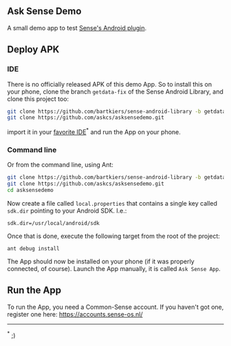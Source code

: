 ## Ask Sense Demo

A small demo app to test [Sense's Android plugin](https://github.com/senseobservationsystems/sense-android-library).

## Deploy APK

### IDE

There is no officially released APK of this demo App. So to install
this on your phone, clone the branch `getdata-fix` of the Sense Android 
Library, and clone this project too:

```bash
git clone https://github.com/bartkiers/sense-android-library -b getdata-fix
git clone https://github.com/askcs/asksensedemo.git
```

import it in your [favorite IDE](http://www.jetbrains.com/idea/)<sup>*</sup> and
run the App on your phone.

### Command line

Or from the command line, using Ant:

```bash
git clone https://github.com/bartkiers/sense-android-library -b getdata-fix
git clone https://github.com/askcs/asksensedemo.git
cd asksensedemo
```

Now create a file called `local.properties` that contains a single
key called `sdk.dir` pointing to your Android SDK. I.e.:

```
sdk.dir=/usr/local/android/sdk
```

Once that is done, execute the following target from the root of the
project:

```
ant debug install
```

The App should now be installed on your phone (if it was properly
connected, of course). Launch the App manually, it is called
`Ask Sense App`.

## Run the App

To run the App, you need a Common-Sense account. If you haven't got one, register
one here: https://accounts.sense-os.nl/

---------------------------------------------

<sup>*</sup> ;)
